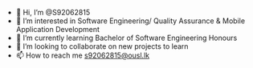 - 👋 Hi, I’m @S92062815
- 👀 I’m interested in Software Engineering/ Quality Assurance & Mobile Application Development
- 🌱 I’m currently learning Bachelor of Software Engineering Honours
- 💞️ I’m looking to collaborate on new projects to learn
- 📫 How to reach me s92062815@ousl.lk

<!---
S92062815/S92062815 is a ✨ special ✨ repository because its `README.md` (this file) appears on your GitHub profile.
You can click the Preview link to take a look at your changes.
--->
